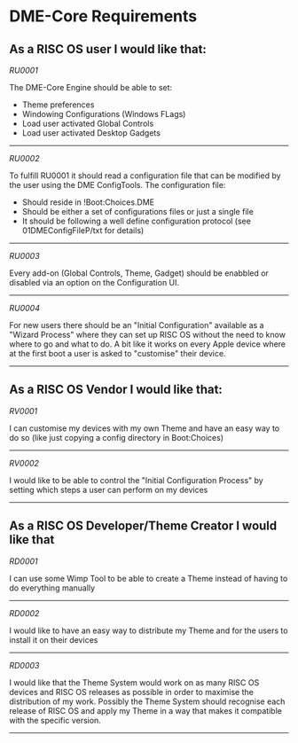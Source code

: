 # DME-Core Requirements

## As a RISC OS user I would like that:

*RU0001*

The DME-Core Engine should be able to set:
- Theme preferences
- Windowing Configurations (Windows FLags)
- Load user activated Global Controls
- Load user activated Desktop Gadgets

------

*RU0002*

To fulfill RU0001 it should read a configuration file that can be modified by the user using the DME ConfigTools.
The configuration file:
- Should reside in !Boot:Choices.DME
- Should be either a set of configurations files or just a single file
- It should be following a well define configuration protocol (see 01DMEConfigFileP/txt for details)

------

*RU0003*

Every add-on (Global Controls, Theme, Gadget) should be enabbled or disabled via an option on the Configuration UI.

------

*RU0004*

For new users there should be an "Initial Configuration" available as a "Wizard Process" where they can set up RISC OS without the need to know where to go and what to do. A bit like it works on every Apple device where at the first boot a user is asked to "customise" their device.

------

## As a RISC OS Vendor I would like that:

*RV0001*

I can customise my devices with my own Theme and have an easy way to do so (like just copying a config directory in Boot:Choices)

------

*RV0002*

I would like to be able to control the "Initial Configuration Process" by setting which steps a user can perform on my devices

------

## As a RISC OS Developer/Theme Creator I would like that
*RD0001*

I can use some Wimp Tool to be able to create a Theme instead of having to do everything manually

------

*RD0002*

I would like to have an easy way to distribute my Theme and for the users to install it on their devices

------

*RD0003*

I would like that the Theme System would work on as many RISC OS devices and RISC OS releases as possible in order to maximise the distribution of my work. Possibly the Theme System should recognise each release of RISC OS and apply my Theme in a way that makes it compatible with the specific version.

------
 
